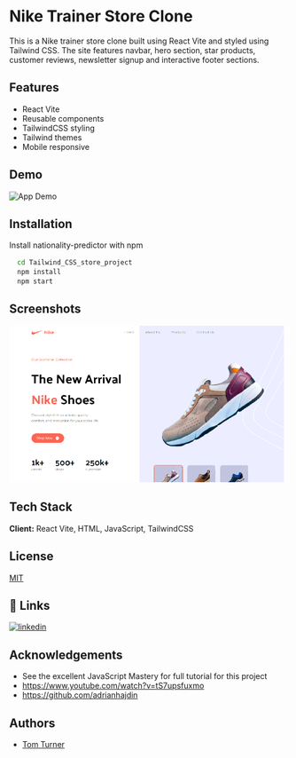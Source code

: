 
# Nike Trainer Store Clone
This is a Nike trainer store clone built using React Vite and styled using Tailwind CSS. The site features navbar, hero section, star products, customer reviews, newsletter signup and interactive footer sections.


## Features

- React Vite
- Reusable components
- TailwindCSS styling
- Tailwind themes
- Mobile responsive


## Demo

![App Demo](nike_clone_site.gif)


## Installation

Install nationality-predictor with npm

```bash
  cd Tailwind_CSS_store_project
  npm install
  npm start
```
    
## Screenshots

![App Screenshot](app_screenshot.PNG)


## Tech Stack

**Client:** React Vite, HTML, JavaScript, TailwindCSS




## License

[MIT](https://choosealicense.com/licenses/mit/)


## 🔗 Links
[![linkedin](https://img.shields.io/badge/linkedin-0A66C2?style=for-the-badge&logo=linkedin&logoColor=white)](https://www.linkedin.com/in/thomas-turner-university-of-leeds-crystallisation/)



## Acknowledgements

 - See the excellent JavaScript Mastery for full tutorial for this project
 - https://www.youtube.com/watch?v=tS7upsfuxmo
 - https://github.com/adrianhajdin
 

 


## Authors

- [Tom Turner](https://www.github.com/tdt13)


